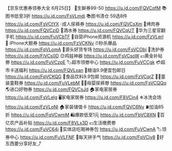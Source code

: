 【京东优惠券领券大全 6月25日】
🍉生鲜券99-50
https://u.jd.com/FQVCqfM
📚图书低至3折
https://u.jd.com/FsVLmdi
📚图书清仓 59选8件
https://u.jd.com/FsVCtYX
💧成人尿裤券
https://u.jd.com/FQVCsXm
🥩烤肉券
https://u.jd.com/FQVCziD
🍺酒水券
https://u.jd.com/FQVCqUT
📱华为三星官翻手机
https://u.jd.com/FuVCbTF
📱自营iPhone资源机
https://u.jd.com/FzVLerl
 iPhone大额券
https://u.jd.com/FzVCKNv
⏰秒杀爆品
https://u.jd.com/FqVLomA
🚛源头好货专场
https://u.jd.com/FsVCObj
🧴洗护券
https://u.jd.com/FiVCs0D
😊鸡娃神器
https://u.jd.com/FsVCsoW
💵黄金补帖劵
https://u.jd.com/FuVCzpE
🏷超市领劵中心
https://u.jd.com/FuVCCgk
💳超市卡送福利
https://u.jd.com/FQVLxan
🍚粮油9.9便宜包邮日
https://u.jd.com/FqVCKQG
🥤食品饮料9.9包邮
https://u.jd.com/FzVCqrZ
👶🏻童装童鞋券
https://u.jd.com/FuVLebM
👶🏻母婴尿裤劵
https://u.jd.com/FsVCQQq
🌎进口好物券
https://u.jd.com/FQVCsJd
🏠家电家居券
https://u.jd.com/FsVLelg
🖥家电家居券
https://u.jd.com/F8VCin4
❄冰洗会场
https://u.jd.com/FzVLoNI
🏠家装储值卡
https://u.jd.com/FQVC6Nv
⛽加油85折
https://u.jd.com/FqVCwmM
🛍爆款低至1元
https://u.jd.com/FbVC8XN
🌽百亿农产品补贴
https://u.jd.com/F8VLx3D
💴生活缴费劵
https://u.jd.com/FuVC64i
🍕实体店吃喝神券包
https://u.jd.com/FuVCwnA
🏷领券中心
https://u.jd.com/FuVLFNF
🎰每天拼手气
https://u.jd.com/FqVCiy8
🥳好东西要分享好友⤴